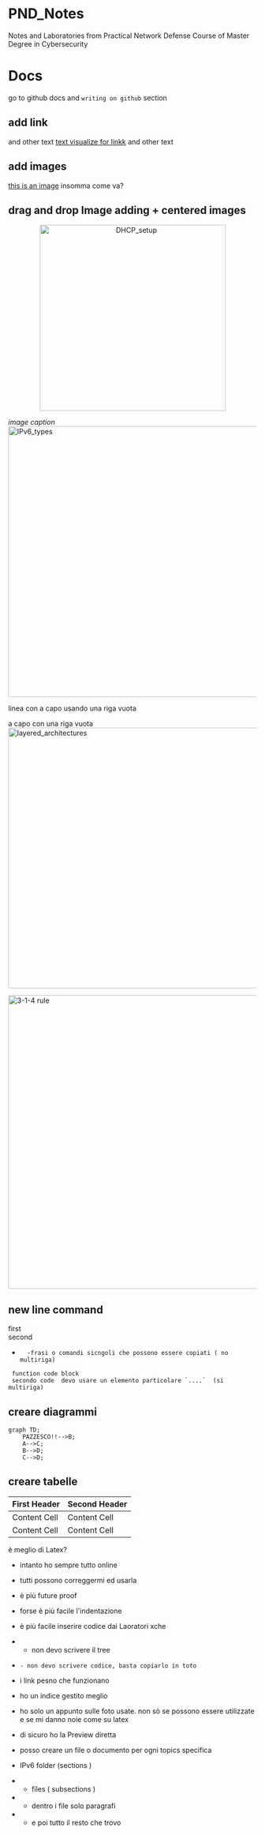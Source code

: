 # PND_Notes
Notes and Laboratories from Practical Network Defense Course of Master Degree in Cybersecurity

# Docs

go to github docs and `writing on github` section 
## add link
and other text [text visualize for linkk](https://www.ultimate-guitar.com/) and other text

## add images

[this is an image](https://drive.google.com/file/d/1QO-aMwzg7TOLzCQkyLVu84h191-3vGf4/view?usp=sharing)
insomma come va?
## drag and drop Image adding + centered images
<p align ="center">
<img width="377" alt="DHCP_setup" src="https://user-images.githubusercontent.com/101717315/159246249-181a5ed0-f1cf-46a4-8dee-b06278278e9a.png">
 
 *image caption*
<br />
<img width="549" alt="IPv6_types" src="https://user-images.githubusercontent.com/101717315/159246433-7e7c1de3-dd1c-4298-af24-9e3a30c7d34a.png">
</p>
linea con a capo usando una riga vuota

a capo con una riga vuota
<img width="528" alt="layered_architectures" src="https://user-images.githubusercontent.com/101717315/159252226-373dc2f5-88c1-44a9-a39f-e70e3cd60d70.png">

<img width="595" alt="3-1-4 rule" src="https://user-images.githubusercontent.com/101717315/159252577-4615c19a-006f-408a-b2cc-0f5e0aa3e67d.png">


## new line command 
first
<br />
second

-       -frasi o comandi sicngoli che possono essere copiati ( no multiriga)

```
 function code block
 secondo code  devo usare un elemento particolare `....`  (si multiriga)
```

## creare diagrammi

```mermaid
graph TD;
    PAZZESCO!!-->B;
    A-->C;
    B-->D;
    C-->D;
```

## creare tabelle

| First Header  | Second Header |
| ------------- | ------------- |
| Content Cell  | Content Cell  |
| Content Cell  | Content Cell  |

è meglio di Latex?
 - intanto ho sempre tutto online
 - tutti possono correggermi ed usarla
 - è più future proof
 - forse è più facile l'indentazione
 - è più facile inserire codice dai Laoratori xche 
 -    - non devo scrivere il tree
 -     - non devo scrivere codice, basta copiarlo in toto
 - i link pesno che funzionano
 - ho un indice gestito meglio

- ho solo un appunto sulle foto usate. non sò se possono essere utilizzate e se mi danno noie come su latex
- di sicuro ho la Preview diretta

- posso creare un file o documento per ogni topics specifica
- IPv6 folder (sections )
-   - files ( subsections )
-   -  dentro i file solo paragrafi
-   -  e poi tutto il resto che trovo



